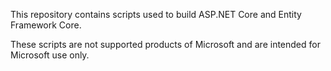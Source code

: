 This repository contains scripts used to build ASP.NET Core and Entity Framework Core.

These scripts are not supported products of Microsoft and are intended for Microsoft use only.
